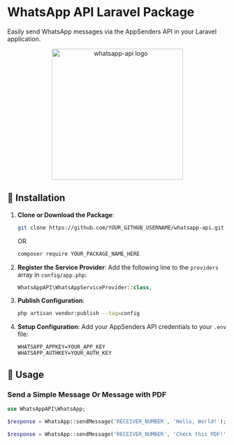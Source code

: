 # WhatsApp API Laravel Package

Easily send WhatsApp messages via the AppSenders API in your Laravel application.

<p align="center">
    <img src="YOUR_LOGO_OR_A_RELEVANT_IMAGE_URL_HERE" width="300" alt="whatsapp-api logo">
</p>

## 🚀 Installation

1. **Clone or Download the Package**:

    ```bash
    git clone https://github.com/YOUR_GITHUB_USERNAME/whatsapp-api.git
    ```

    OR

    ```bash
    composer require YOUR_PACKAGE_NAME_HERE
    ```

2. **Register the Service Provider**:
    Add the following line to the `providers` array in `config/app.php`:

    ```php
    WhatsAppAPI\WhatsAppServiceProvider::class,
    ```

3. **Publish Configuration**:

    ```bash
    php artisan vendor:publish --tag=config
    ```

4. **Setup Configuration**:
    Add your AppSenders API credentials to your `.env` file:

    ```
    WHATSAPP_APPKEY=YOUR_APP_KEY
    WHATSAPP_AUTHKEY=YOUR_AUTH_KEY
    ```

## 📝 Usage

### Send a Simple Message Or Message with PDF

```php
use WhatsAppAPI\WhatsApp;

$response = WhatsApp::sendMessage('RECEIVER_NUMBER', 'Hello, World!');

$response = WhatsApp::sendMessage('RECEIVER_NUMBER', 'Check this PDF!', 'https://www.africau.edu/images/default/sample.pdf');

